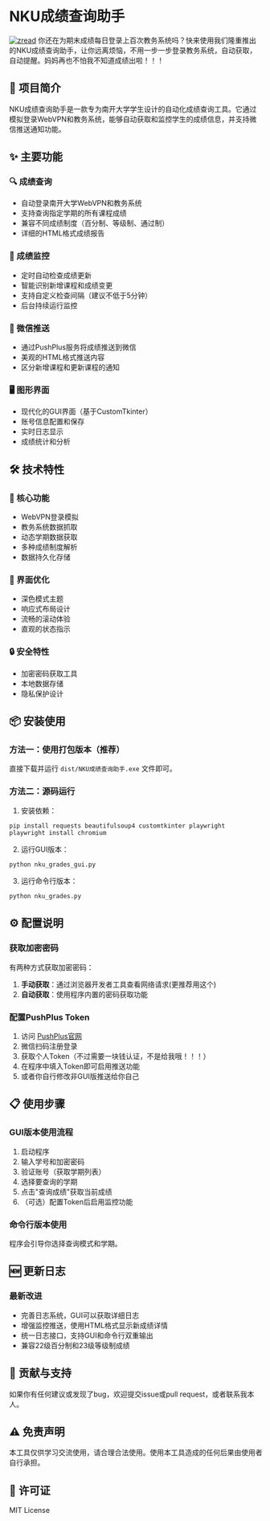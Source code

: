 # NKU成绩查询助手
[![zread](https://img.shields.io/badge/Ask_Zread-_.svg?style=for-the-badge&color=00b0aa&labelColor=000000&logo=data%3Aimage%2Fsvg%2Bxml%3Bbase64%2CPHN2ZyB3aWR0aD0iMTYiIGhlaWdodD0iMTYiIHZpZXdCb3g9IjAgMCAxNiAxNiIgZmlsbD0ibm9uZSIgeG1sbnM9Imh0dHA6Ly93d3cudzMub3JnLzIwMDAvc3ZnIj4KPHBhdGggZD0iTTQuOTYxNTYgMS42MDAxSDIuMjQxNTZDMS44ODgxIDEuNjAwMSAxLjYwMTU2IDEuODg2NjQgMS42MDE1NiAyLjI0MDFWNC45NjAxQzEuNjAxNTYgNS4zMTM1NiAxLjg4ODEgNS42MDAxIDIuMjQxNTYgNS42MDAxSDQuOTYxNTZDNS4zMTUwMiA1LjYwMDEgNS42MDE1NiA1LjMxMzU2IDUuNjAxNTYgNC45NjAxVjIuMjQwMUM1LjYwMTU2IDEuODg2NjQgNS4zMTUwMiAxLjYwMDEgNC45NjE1NiAxLjYwMDFaIiBmaWxsPSIjZmZmIi8%2BCjxwYXRoIGQ9Ik00Ljk2MTU2IDEwLjM5OTlIMi4yNDE1NkMxLjg4ODEgMTAuMzk5OSAxLjYwMTU2IDEwLjY4NjQgMS42MDE1NiAxMS4wMzk5VjEzLjc1OTlDMS42MDE1NiAxNC4xMTM0IDEuODg4MSAxNC4zOTk5IDIuMjQxNTYgMTQuMzk5OUg0Ljk2MTU2QzUuMzE1MDIgMTQuMzk5OSA1LjYwMTU2IDE0LjExMzQgNS42MDE1NiAxMy43NTk5VjExLjAzOTlDNS42MDE1NiAxMC42ODY0IDUuMzE1MDIgMTAuMzk5OSA0Ljk2MTU2IDEwLjM5OTlaIiBmaWxsPSIjZmZmIi8%2BCjxwYXRoIGQ9Ik0xMy43NTg0IDEuNjAwMUgxMS4wMzg0QzEwLjY4NSAxLjYwMDEgMTAuMzk4NCAxLjg4NjY0IDEwLjM5ODQgMi4yNDAxVjQuOTYwMUMxMC4zOTg0IDUuMzEzNTYgMTAuNjg1IDUuNjAwMSAxMS4wMzg0IDUuNjAwMUgxMy43NTg0QzE0LjExMTkgNS42MDAxIDE0LjM5ODQgNS4zMTM1NiAxNC4zOTg0IDQuOTYwMVYyLjI0MDFDMTQuMzk4NCAxLjg4NjY0IDE0LjExMTkgMS42MDAxIDEzLjc1ODQgMS42MDAxWiIgZmlsbD0iI2ZmZiIvPgo8cGF0aCBkPSJNNCAxMkwxMiA0TDQgMTJaIiBmaWxsPSIjZmZmIi8%2BCjxwYXRoIGQ9Ik00IDEyTDEyIDQiIHN0cm9rZT0iI2ZmZiIgc3Ryb2tlLXdpZHRoPSIxLjUiIHN0cm9rZS1saW5lY2FwPSJyb3VuZCIvPgo8L3N2Zz4K&logoColor=ffffff)](https://zread.ai/Fighting05/NKU-GradeTracker)
你还在为期末成绩每日登录上百次教务系统吗？快来使用我们隆重推出的NKU成绩查询助手，让你远离烦恼，不用一步一步登录教务系统，自动获取，自动提醒。妈妈再也不怕我不知道成绩出啦！！！

## 🎯 项目简介

NKU成绩查询助手是一款专为南开大学学生设计的自动化成绩查询工具。它通过模拟登录WebVPN和教务系统，能够自动获取和监控学生的成绩信息，并支持微信推送通知功能。

## ✨ 主要功能

### 🔍 成绩查询
- 自动登录南开大学WebVPN和教务系统
- 支持查询指定学期的所有课程成绩
- 兼容不同成绩制度（百分制、等级制、通过制）
- 详细的HTML格式成绩报告

### 📡 成绩监控
- 定时自动检查成绩更新
- 智能识别新增课程和成绩变更
- 支持自定义检查间隔（建议不低于5分钟）
- 后台持续运行监控

### 📱 微信推送
- 通过PushPlus服务将成绩推送到微信
- 美观的HTML格式推送内容
- 区分新增课程和更新课程的通知

### 🖥️ 图形界面
- 现代化的GUI界面（基于CustomTkinter）
- 账号信息配置和保存
- 实时日志显示
- 成绩统计和分析

## 🛠️ 技术特性

### 🔧 核心功能
- WebVPN登录模拟
- 教务系统数据抓取
- 动态学期数据获取
- 多种成绩制度解析
- 数据持久化存储

### 🎨 界面优化
- 深色模式主题
- 响应式布局设计
- 流畅的滚动体验
- 直观的状态指示

### 🔒 安全特性
- 加密密码获取工具
- 本地数据存储
- 隐私保护设计

## 📦 安装使用

### 方法一：使用打包版本（推荐）
直接下载并运行 `dist/NKU成绩查询助手.exe` 文件即可。

### 方法二：源码运行
1. 安装依赖：
```bash
pip install requests beautifulsoup4 customtkinter playwright
playwright install chromium
```

2. 运行GUI版本：
```bash
python nku_grades_gui.py
```

3. 运行命令行版本：
```bash
python nku_grades.py
```

## ⚙️ 配置说明

### 获取加密密码
有两种方式获取加密密码：

1. **手动获取**：通过浏览器开发者工具查看网络请求(更推荐用这个)
2. **自动获取**：使用程序内置的密码获取功能

### 配置PushPlus Token
1. 访问 [PushPlus官网](http://www.pushplus.plus/)
2. 微信扫码注册登录
3. 获取个人Token（不过需要一块钱认证，不是给我哦！！！）
4. 在程序中填入Token即可启用推送功能
5. 或者你自行修改非GUI版推送给你自己

## 📋 使用步骤

### GUI版本使用流程
1. 启动程序
2. 输入学号和加密密码
3. 验证账号（获取学期列表）
4. 选择要查询的学期
5. 点击"查询成绩"获取当前成绩
6. （可选）配置Token后启用监控功能

### 命令行版本使用
程序会引导你选择查询模式和学期。

## 🆕 更新日志

### 最新改进
- 完善日志系统，GUI可以获取详细日志
- 增强监控推送，使用HTML格式显示新成绩详情
- 统一日志接口，支持GUI和命令行双重输出
- 兼容22级百分制和23级等级制成绩

## 🤝 贡献与支持

如果你有任何建议或发现了bug，欢迎提交issue或pull request，或者联系我本人。

## ⚠️ 免责声明

本工具仅供学习交流使用，请合理合法使用。使用本工具造成的任何后果由使用者自行承担。

## 📄 许可证

MIT License
